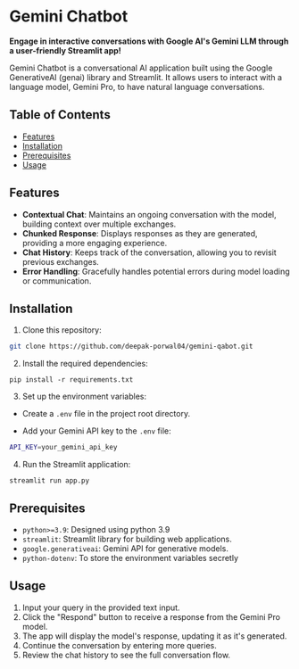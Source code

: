 # Gemini Chatbot

**Engage in interactive conversations with Google AI's Gemini LLM through a user-friendly Streamlit app!**


Gemini Chatbot is a conversational AI application built using the Google GenerativeAI (genai) library and Streamlit. It allows users to interact with a language model, Gemini Pro, to have natural language conversations.


## Table of Contents

- [Features](#features)
- [Installation](#installation)
- [Prerequisites](#prerequisites)
- [Usage](#usage)

## Features

- **Contextual Chat**: Maintains an ongoing conversation with the model, building context over multiple exchanges.
- **Chunked Response**: Displays responses as they are generated, providing a more engaging experience.
- **Chat History**: Keeps track of the conversation, allowing you to revisit previous exchanges.
- **Error Handling**: Gracefully handles potential errors during model loading or communication.

## Installation

1. Clone this repository:
  ```bash
  git clone https://github.com/deepak-porwal04/gemini-qabot.git
  ```

2. Install the required dependencies:
  ```
  pip install -r requirements.txt
  ```
3. Set up the environment variables:

 - Create a `.env` file in the project root directory.

- Add your Gemini API key to the `.env` file:
```bash
API_KEY=your_gemini_api_key
  ```
4. Run the Streamlit application:
  ```
  streamlit run app.py
  ```

## Prerequisites

- `python>=3.9`: Designed using python 3.9 
- `streamlit`: Streamlit library for building web applications.
- `google.generativeai`: Gemini API for generative models.
- `python-dotenv`: To store the environment variables secretly

## Usage

1. Input your query in the provided text input.
2. Click the "Respond" button to receive a response from the Gemini Pro model.
3. The app will display the model's response, updating it as it's generated.
4. Continue the conversation by entering more queries.
5. Review the chat history to see the full conversation flow.



